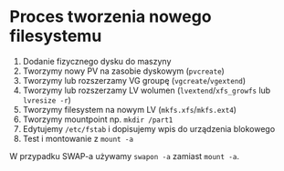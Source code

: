 # Proces tworzenia nowego filesystemu 

1. Dodanie fizycznego dysku do maszyny
2. Tworzymy nowy PV na zasobie dyskowym (`pvcreate`)
3. Tworzymy lub rozszerzamy VG groupę (`vgcreate`/`vgextend`)
4. Tworzymy lub rozszerzamy LV wolumen (`lvextend`/`xfs_growfs` lub `lvresize -r`)
5. Tworzymy filesystem na nowym LV (`mkfs.xfs`/`mkfs.ext4`)
6. Tworzymy mountpoint np. `mkdir /part1`
7. Edytujemy `/etc/fstab` i dopisujemy wpis do urządzenia blokowego
8. Test i montowanie z `mount -a`

W przypadku SWAP-a używamy `swapon -a` zamiast `mount -a`.
